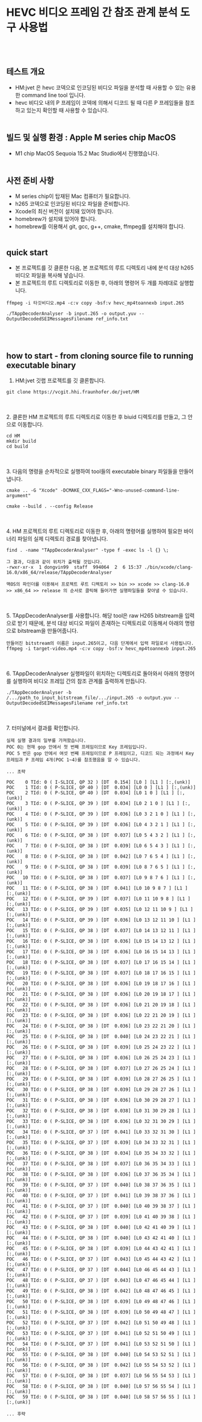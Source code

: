 # HEVC 비디오 프레임 간 참조 관계 분석 도구 사용법
<br><br/>

## 테스트 개요
- HM:jvet 은 hevc 코덱으로 인코딩된 비디오 파일을 분석할 때 사용할 수 있는 유용한 command line tool 입니다.
- hevc 비디오 내의 P 프레임이 코덱에 의해서 디코드 될 때 다른 P 프레임들을 참조하고 있는지 확인할 때 사용할 수 있습니다.
<br><br/>

## 빌드 및 실행 환경 : Apple M series chip MacOS
- M1 chip MacOS Sequoia 15.2 Mac Studio에서 진행했습니다.
<br><br/>

## 사전 준비 사항
- M series chip이 탑재된 Mac 컴퓨터가 필요합니다.
- h265 코덱으로 인코딩된 비디오 파일을 준비합니다.
- Xcode의 최신 버전이 설치돼 있어야 합니다.
- homebrew가 설치돼 있어야 합니다.
- homebrew를 이용해서 git, gcc, g++, cmake, ffmpeg를 설치해야 합니다.
<br><br/>

## quick start
- 본 프로젝트를 깃 클론한 다음, 본 프로젝트의 루트 디렉토리 내에 분석 대상 h265 비디오 파일을 복사해 넣습니다.
- 본 프로젝트의 루트 디렉토리로 이동한 후, 아래의 명령어 두 개를 차례대로 실행합니다.
```text
ffmpeg -i 타깃비디오.mp4 -c:v copy -bsf:v hevc_mp4toannexb input.265

./TAppDecoderAnalyser -b input.265 -o output.yuv --OutputDecodedSEIMessagesFilename ref_info.txt
```
<br><br/>

## how to start - from cloning source file to running executable binary
1. HM:jvet 깃랩 프로젝트를 깃 클론합니다.
```shell
git clone https://vcgit.hhi.fraunhofer.de/jvet/HM
```
<br><br/>
2. 클론한 HM 프로젝트의 루트 디렉토리로 이동한 후 biuid 디렉토리를 만들고, 그 안으로 이동합니다.
```shell
cd HM
mkdir build
cd build
```
<br><br/>
3. 다음의 명령을 순차적으로 실행하여 tool들의 executable binary 파일들을 만들어냅니다.
```shell
cmake .. -G "Xcode" -DCMAKE_CXX_FLAGS="-Wno-unused-command-line-argument"

cmake --build . --config Release
```
<br><br/>
4. HM 프로젝트의 루트 디렉토리로 이동한 후, 아래의 명령어를 실행하여 필요한 바이너리 파일의 실제 디렉토리 경로를 찾아냅니다.
```shell
find . -name "TAppDecoderAnalyser" -type f -exec ls -l {} \;

그 결과, 다음과 같이 위치가 출력될 것입니다.
-rwxr-xr-x  1 dongvin99  staff  994064  2  6 15:37 ./bin/xcode/clang-16.0/x86_64/release/TAppDecoderAnalyser

맥OS의 파인더를 이용해서 프로젝트 루트 디렉토리 >> bin >> xcode >> clang-16.0 >> x86_64 >> release 의 순서로 클릭해 들어가면 실행파일들을 찾아낼 수 있습니다.
```
<br><br/>
5. TAppDecoderAnalyser를 사용합니다. 해당 tool은 raw H265 bitstream을 입력으로 받기 때문에, 분석 대상 비디오 파일이 존재하는 디렉토리로 이동해서 아래의 명령으로 bitstream을 만들어줍니다.
```shell
만들어진 bitstream의 이름은 input.265이고, 다음 단계에서 입력 파일로서 사용됩니다.
ffmpeg -i target-video.mp4 -c:v copy -bsf:v hevc_mp4toannexb input.265
```
<br><br/>
6. TAppDecoderAnalyser 실행파일이 위치하는 디렉토리로 돌아와서 아래의 명령어를 실행하여 비디오 프레임 간의 참조 관계를 출력하게 만듭니다.
```shell
./TAppDecoderAnalyser -b /.../path_to_input_bitstream_file/.../input.265 -o output.yuv --OutputDecodedSEIMessagesFilename ref_info.txt
```
<br><br/>
7. 터미널에서 결과를 확인합니다.
```text
실제 실행 결과의 일부를 가져왔습니다.
POC 0는 현재 gop 안에서 첫 번째 프레임이므로 Key 프레임입니다.
POC 5 번은 gop 안에서 여섯 번째 프레임이므로 P 프레임이고, 디코드 되는 과정에서 Key 프레임과 P 프레임 4개(POC 1~4)를 참조했음을 알 수 있습니다.

... 초략

POC    0 TId: 0 ( I-SLICE, QP 32 ) [DT  0.154] [L0 ] [L1 ] [:,(unk)] 
POC    1 TId: 0 ( P-SLICE, QP 40 ) [DT  0.034] [L0 0 ] [L1 ] [:,(unk)] 
POC    2 TId: 0 ( P-SLICE, QP 40 ) [DT  0.034] [L0 1 0 ] [L1 ] [:,(unk)] 
POC    3 TId: 0 ( P-SLICE, QP 39 ) [DT  0.034] [L0 2 1 0 ] [L1 ] [:,(unk)] 
POC    4 TId: 0 ( P-SLICE, QP 39 ) [DT  0.036] [L0 3 2 1 0 ] [L1 ] [:,(unk)] 
POC    5 TId: 0 ( P-SLICE, QP 39 ) [DT  0.036] [L0 4 3 2 1 ] [L1 ] [:,(unk)]
POC    6 TId: 0 ( P-SLICE, QP 38 ) [DT  0.037] [L0 5 4 3 2 ] [L1 ] [:,(unk)] 
POC    7 TId: 0 ( P-SLICE, QP 38 ) [DT  0.039] [L0 6 5 4 3 ] [L1 ] [:,(unk)] 
POC    8 TId: 0 ( P-SLICE, QP 38 ) [DT  0.042] [L0 7 6 5 4 ] [L1 ] [:,(unk)] 
POC    9 TId: 0 ( P-SLICE, QP 38 ) [DT  0.039] [L0 8 7 6 5 ] [L1 ] [:,(unk)] 
POC   10 TId: 0 ( P-SLICE, QP 38 ) [DT  0.037] [L0 9 8 7 6 ] [L1 ] [:,(unk)] 
POC   11 TId: 0 ( P-SLICE, QP 38 ) [DT  0.041] [L0 10 9 8 7 ] [L1 ] [:,(unk)] 
POC   12 TId: 0 ( P-SLICE, QP 39 ) [DT  0.037] [L0 11 10 9 8 ] [L1 ] [:,(unk)] 
POC   13 TId: 0 ( P-SLICE, QP 39 ) [DT  0.035] [L0 12 11 10 9 ] [L1 ] [:,(unk)] 
POC   14 TId: 0 ( P-SLICE, QP 39 ) [DT  0.036] [L0 13 12 11 10 ] [L1 ] [:,(unk)] 
POC   15 TId: 0 ( P-SLICE, QP 38 ) [DT  0.037] [L0 14 13 12 11 ] [L1 ] [:,(unk)] 
POC   16 TId: 0 ( P-SLICE, QP 38 ) [DT  0.036] [L0 15 14 13 12 ] [L1 ] [:,(unk)] 
POC   17 TId: 0 ( P-SLICE, QP 38 ) [DT  0.036] [L0 16 15 14 13 ] [L1 ] [:,(unk)] 
POC   18 TId: 0 ( P-SLICE, QP 38 ) [DT  0.037] [L0 17 16 15 14 ] [L1 ] [:,(unk)] 
POC   19 TId: 0 ( P-SLICE, QP 38 ) [DT  0.037] [L0 18 17 16 15 ] [L1 ] [:,(unk)] 
POC   20 TId: 0 ( P-SLICE, QP 38 ) [DT  0.036] [L0 19 18 17 16 ] [L1 ] [:,(unk)] 
POC   21 TId: 0 ( P-SLICE, QP 38 ) [DT  0.036] [L0 20 19 18 17 ] [L1 ] [:,(unk)] 
POC   22 TId: 0 ( P-SLICE, QP 38 ) [DT  0.036] [L0 21 20 19 18 ] [L1 ] [:,(unk)] 
POC   23 TId: 0 ( P-SLICE, QP 38 ) [DT  0.036] [L0 22 21 20 19 ] [L1 ] [:,(unk)] 
POC   24 TId: 0 ( P-SLICE, QP 38 ) [DT  0.036] [L0 23 22 21 20 ] [L1 ] [:,(unk)] 
POC   25 TId: 0 ( P-SLICE, QP 38 ) [DT  0.040] [L0 24 23 22 21 ] [L1 ] [:,(unk)] 
POC   26 TId: 0 ( P-SLICE, QP 38 ) [DT  0.039] [L0 25 24 23 22 ] [L1 ] [:,(unk)] 
POC   27 TId: 0 ( P-SLICE, QP 38 ) [DT  0.036] [L0 26 25 24 23 ] [L1 ] [:,(unk)] 
POC   28 TId: 0 ( P-SLICE, QP 38 ) [DT  0.037] [L0 27 26 25 24 ] [L1 ] [:,(unk)] 
POC   29 TId: 0 ( P-SLICE, QP 38 ) [DT  0.039] [L0 28 27 26 25 ] [L1 ] [:,(unk)] 
POC   30 TId: 0 ( P-SLICE, QP 38 ) [DT  0.039] [L0 29 28 27 26 ] [L1 ] [:,(unk)] 
POC   31 TId: 0 ( P-SLICE, QP 38 ) [DT  0.036] [L0 30 29 28 27 ] [L1 ] [:,(unk)] 
POC   32 TId: 0 ( P-SLICE, QP 38 ) [DT  0.038] [L0 31 30 29 28 ] [L1 ] [:,(unk)] 
POC   33 TId: 0 ( P-SLICE, QP 38 ) [DT  0.036] [L0 32 31 30 29 ] [L1 ] [:,(unk)] 
POC   34 TId: 0 ( P-SLICE, QP 37 ) [DT  0.041] [L0 33 32 31 30 ] [L1 ] [:,(unk)] 
POC   35 TId: 0 ( P-SLICE, QP 37 ) [DT  0.039] [L0 34 33 32 31 ] [L1 ] [:,(unk)] 
POC   36 TId: 0 ( P-SLICE, QP 38 ) [DT  0.034] [L0 35 34 33 32 ] [L1 ] [:,(unk)] 
POC   37 TId: 0 ( P-SLICE, QP 38 ) [DT  0.037] [L0 36 35 34 33 ] [L1 ] [:,(unk)] 
POC   38 TId: 0 ( P-SLICE, QP 38 ) [DT  0.036] [L0 37 36 35 34 ] [L1 ] [:,(unk)] 
POC   39 TId: 0 ( P-SLICE, QP 37 ) [DT  0.040] [L0 38 37 36 35 ] [L1 ] [:,(unk)] 
POC   40 TId: 0 ( P-SLICE, QP 37 ) [DT  0.041] [L0 39 38 37 36 ] [L1 ] [:,(unk)] 
POC   41 TId: 0 ( P-SLICE, QP 37 ) [DT  0.040] [L0 40 39 38 37 ] [L1 ] [:,(unk)] 
POC   42 TId: 0 ( P-SLICE, QP 37 ) [DT  0.039] [L0 41 40 39 38 ] [L1 ] [:,(unk)] 
POC   43 TId: 0 ( P-SLICE, QP 38 ) [DT  0.040] [L0 42 41 40 39 ] [L1 ] [:,(unk)] 
POC   44 TId: 0 ( P-SLICE, QP 38 ) [DT  0.040] [L0 43 42 41 40 ] [L1 ] [:,(unk)] 
POC   45 TId: 0 ( P-SLICE, QP 38 ) [DT  0.039] [L0 44 43 42 41 ] [L1 ] [:,(unk)] 
POC   46 TId: 0 ( P-SLICE, QP 37 ) [DT  0.043] [L0 45 44 43 42 ] [L1 ] [:,(unk)] 
POC   47 TId: 0 ( P-SLICE, QP 37 ) [DT  0.044] [L0 46 45 44 43 ] [L1 ] [:,(unk)] 
POC   48 TId: 0 ( P-SLICE, QP 37 ) [DT  0.043] [L0 47 46 45 44 ] [L1 ] [:,(unk)] 
POC   49 TId: 0 ( P-SLICE, QP 38 ) [DT  0.042] [L0 48 47 46 45 ] [L1 ] [:,(unk)] 
POC   50 TId: 0 ( P-SLICE, QP 38 ) [DT  0.039] [L0 49 48 47 46 ] [L1 ] [:,(unk)] 
POC   51 TId: 0 ( P-SLICE, QP 38 ) [DT  0.039] [L0 50 49 48 47 ] [L1 ] [:,(unk)] 
POC   52 TId: 0 ( P-SLICE, QP 37 ) [DT  0.042] [L0 51 50 49 48 ] [L1 ] [:,(unk)] 
POC   53 TId: 0 ( P-SLICE, QP 37 ) [DT  0.041] [L0 52 51 50 49 ] [L1 ] [:,(unk)] 
POC   54 TId: 0 ( P-SLICE, QP 37 ) [DT  0.041] [L0 53 52 51 50 ] [L1 ] [:,(unk)] 
POC   55 TId: 0 ( P-SLICE, QP 38 ) [DT  0.040] [L0 54 53 52 51 ] [L1 ] [:,(unk)] 
POC   56 TId: 0 ( P-SLICE, QP 38 ) [DT  0.042] [L0 55 54 53 52 ] [L1 ] [:,(unk)] 
POC   57 TId: 0 ( P-SLICE, QP 38 ) [DT  0.037] [L0 56 55 54 53 ] [L1 ] [:,(unk)] 
POC   58 TId: 0 ( P-SLICE, QP 38 ) [DT  0.040] [L0 57 56 55 54 ] [L1 ] [:,(unk)] 
POC   59 TId: 0 ( P-SLICE, QP 38 ) [DT  0.040] [L0 58 57 56 55 ] [L1 ] [:,(unk)]

... 후략
```
<br><br/>